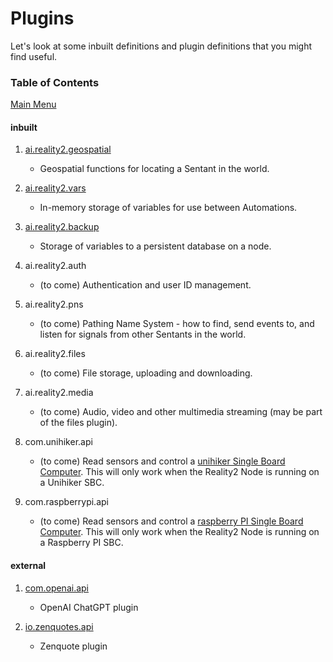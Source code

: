 # Plugins

Let's look at some inbuilt definitions and plugin definitions that you might find useful.

### Table of Contents

[Main Menu](ai.reality2.geospatial.md)

#### inbuilt

1. [ai.reality2.geospatial](ai.reality2.geospatial.md)

   - Geospatial functions for locating a Sentant in the world.

2. [ai.reality2.vars](ai.reality2.vars.md)

   - In-memory storage of variables for use between Automations.

3. [ai.reality2.backup](ai.reality2.backup.md)

   - Storage of variables to a persistent database on a node.

3. ai.reality2.auth

   - (to come) Authentication and user ID management.

4. ai.reality2.pns

   - (to come) Pathing Name System - how to find, send events to, and listen for signals from other Sentants in the world.

5. ai.reality2.files

   - (to come) File storage, uploading and downloading.

6. ai.reality2.media

   - (to come) Audio, video and other multimedia streaming (may be part of the files plugin).

7. com.unihiker.api

   - (to come) Read sensors and control a [unihiker Single Board Computer](https://www.unihiker.com).  This will only work when the Reality2 Node is running on a Unihiker SBC.

8. com.raspberrypi.api

   - (to come) Read sensors and control a [raspberry PI Single Board Computer](https://www.raspberrypi.com/).  This will only work when the Reality2 Node is running on a Raspberry PI SBC.


#### external

1. [com.openai.api](com.openai.api.md)

   - OpenAI ChatGPT plugin

2. [io.zenquotes.api](io.zenquotes.api.md)

   - Zenquote plugin
